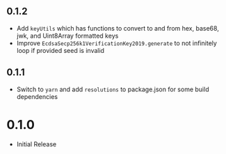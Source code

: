 ## 0.1.2

- Add `keyUtils` which has functions to convert to and from hex, base68, jwk, and Uint8Array formatted keys
- Improve `EcdsaSecp256k1VerificationKey2019.generate` to not infinitely loop if provided seed is invalid

## 0.1.1

- Switch to `yarn` and add `resolutions` to package.json for some build dependencies

# 0.1.0

- Initial Release
